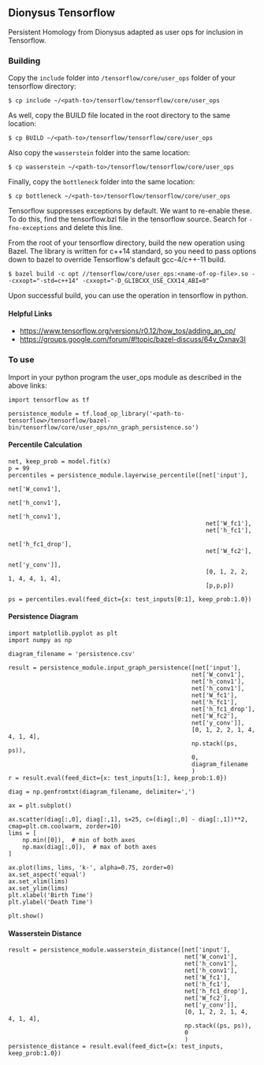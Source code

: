 ## Dionysus Tensorflow

Persistent Homology from Dionysus adapted as user ops for inclusion in Tensorflow.

### Building

Copy the `include` folder into `/tensorflow/core/user_ops` folder of your
tensorflow directory:

```
$ cp include ~/<path-to>/tensorflow/tensorflow/core/user_ops
```

As well, copy the BUILD file located in the root directory to the same location:

```
$ cp BUILD ~/<path-to>/tensorflow/tensorflow/core/user_ops
```

Also copy the `wasserstein` folder into the same location:

```
$ cp wasserstein ~/<path-to>/tensorflow/tensorflow/core/user_ops
```

Finally, copy the `bottleneck` folder into the same location:

```
$ cp bottleneck ~/<path-to>/tensorflow/tensorflow/core/user_ops
```

Tensorflow suppresses exceptions by default. We want to re-enable these. To do
this, find the tensorflow.bzl file in the tensorflow source. Search for
`-fno-exceptions` and delete this line.

From the root of your tensorflow directory, build the new operation using Bazel.
The library is written for c++14 standard, so you need to pass options down to
bazel to override Tensorflow's default gcc-4/c++-11 build.

```
$ bazel build -c opt //tensorflow/core/user_ops:<name-of-op-file>.so --cxxopt="-std=c++14" -cxxopt="-D_GLIBCXX_USE_CXX14_ABI=0"
```

Upon successful build, you can use the operation in tensorflow in python.

#### Helpful Links
  - https://www.tensorflow.org/versions/r0.12/how_tos/adding_an_op/
  - https://groups.google.com/forum/#!topic/bazel-discuss/64v_Oxnav3I

### To use

Import in your python program the user_ops module as described in the above links:

```
import tensorflow as tf

persistence_module = tf.load_op_library('<path-to-tensorflow>/tensorflow/bazel-bin/tensorflow/core/user_ops/nn_graph_persistence.so')
```

#### Percentile Calculation

```
net, keep_prob = model.fit(x)
p = 99
percentiles = persistence_module.layerwise_percentile([net['input'],
                                                        net['W_conv1'],
                                                        net['h_conv1'],
                                                        net['h_conv1'],
                                                        net['W_fc1'],
                                                        net['h_fc1'],
                                                        net['h_fc1_drop'],
                                                        net['W_fc2'],
                                                        net['y_conv']],
                                                        [0, 1, 2, 2, 1, 4, 4, 1, 4],
                                                        [p,p,p])

ps = percentiles.eval(feed_dict={x: test_inputs[0:1], keep_prob:1.0})
```


#### Persistence Diagram

```
import matplotlib.pyplot as plt
import numpy as np

diagram_filename = 'persistence.csv'

result = persistence_module.input_graph_persistence([net['input'],
                                                    net['W_conv1'],
                                                    net['h_conv1'],
                                                    net['h_conv1'],
                                                    net['W_fc1'],
                                                    net['h_fc1'],
                                                    net['h_fc1_drop'],
                                                    net['W_fc2'],
                                                    net['y_conv']],
                                                    [0, 1, 2, 2, 1, 4, 4, 1, 4],
                                                    np.stack((ps, ps)),
                                                    0,
                                                    diagram_filename
                                                    )
r = result.eval(feed_dict={x: test_inputs[1:], keep_prob:1.0})

diag = np.genfromtxt(diagram_filename, delimiter=',')

ax = plt.subplot()

ax.scatter(diag[:,0], diag[:,1], s=25, c=(diag[:,0] - diag[:,1])**2, cmap=plt.cm.coolwarm, zorder=10)
lims = [
    np.min([0]),  # min of both axes
    np.max(diag[:,0]),  # max of both axes
]

ax.plot(lims, lims, 'k-', alpha=0.75, zorder=0)
ax.set_aspect('equal')
ax.set_xlim(lims)
ax.set_ylim(lims)
plt.xlabel('Birth Time')
plt.ylabel('Death Time')

plt.show()
```


#### Wasserstein Distance

```
result = persistence_module.wasserstein_distance([net['input'],
                                                  net['W_conv1'],
                                                  net['h_conv1'],
                                                  net['h_conv1'],
                                                  net['W_fc1'],
                                                  net['h_fc1'],
                                                  net['h_fc1_drop'],
                                                  net['W_fc2'],
                                                  net['y_conv']],
                                                  [0, 1, 2, 2, 1, 4, 4, 1, 4],
                                                  np.stack((ps, ps)),
                                                  0
                                                  )
persistence_distance = result.eval(feed_dict={x: test_inputs, keep_prob:1.0})
```
